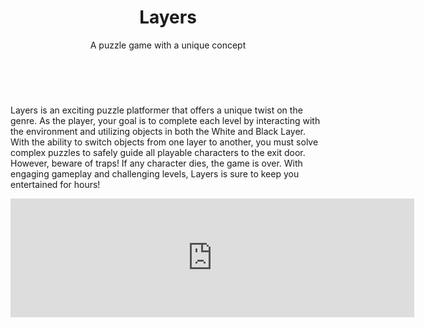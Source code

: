 ﻿---
layout: page
title: Layers
subtitle: A puzzle game with a unique concept
---

<div id="slider">
<figure>
<img src="../assets/img/layers/screenshot1.jpg" alt>
<img src="../assets/img/layers/screenshot2.jpg" alt>
<img src="../assets/img/layers/screenshot3.jpg" alt>
<img src="../assets/img/layers/screenshot4.jpg" alt>
<img src="../assets/img/layers/screenshot5.jpg" alt>
</figure>
</div>

Layers is an exciting puzzle platformer that offers a unique twist on the genre. As the player, your goal is to complete each level by interacting with the environment and utilizing objects in both the White and Black Layer. With the ability to switch objects from one layer to another, you must solve complex puzzles to safely guide all playable characters to the exit door. However, beware of traps! If any character dies, the game is over. With engaging gameplay and challenging levels, Layers is sure to keep you entertained for hours!

<div style="text-align:center">
<iframe src="https://store.steampowered.com/widget/661330/?t=Layers%20is%20an%20exciting%20puzzle%20platformer%20that%20offers%20a%20unique%20twist%20on%20the%20genre.%20As%20the%20player%2C%20your%20goal%20is%20to%20complete%20each%20level%20by%20interacting%20with%20the%20environment%20and%20utilizing%20objects%20in%20both%20the%20White%20and%20Black%20Layer.%20With%20the%20ability%20to%20switch%20objects%20from%20one%20layer%20to%20another%2C%20you%20must%20solve%20complex%20puzzles%20to%20safely%20guide%20all%20playable%20characters%20to%20the%20exit%20door." frameborder="0" width="646" height="190"></iframe>
</div>
